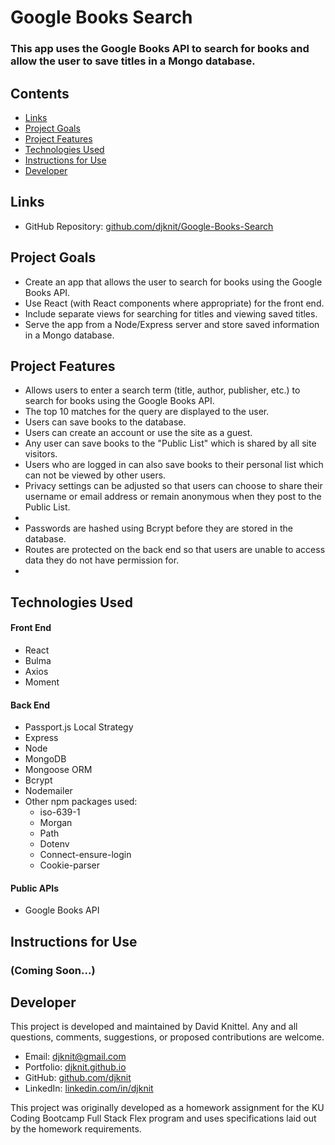 # Google Books Search

### This app uses the Google Books API to search for books and allow the user to save titles in a Mongo database.

## Contents
* [Links](#links)
* [Project Goals](#project-goals)
* [Project Features](#project-features)
* [Technologies Used](#technologies-used)
* [Instructions for Use](#instructions-for-use)
* [Developer](#developer)

## Links
* GitHub Repository: [github.com/djknit/Google-Books-Search](https://github.com/djknit/Google-Books-Search)

## Project Goals
* Create an app that allows the user to search for books using the Google Books API.
* Use React (with React components where appropriate) for the front end.
* Include separate views for searching for titles and viewing saved titles.
* Serve the app from a Node/Express server and store saved information in a Mongo database.

## Project Features
* Allows users to enter a search term (title, author, publisher, etc.) to search for books using the Google Books API.
* The top 10 matches for the query are displayed to the user.
* Users can save books to the database.
* Users can create an account or use the site as a guest.
* Any user can save books to the "Public List" which is shared by all site visitors.
* Users who are logged in can also save books to their personal list which can not be viewed by other users.
* Privacy settings can be adjusted so that users can choose to share their username or email address or remain anonymous when they post to the Public List.
* 
* Passwords are hashed using Bcrypt before they are stored in the database.
* Routes are protected on the back end so that users are unable to access data they do not have permission for.
* 


## Technologies Used
#### Front End
* React
* Bulma
* Axios
* Moment

#### Back End
* Passport.js Local Strategy
* Express
* Node
* MongoDB
* Mongoose ORM
* Bcrypt
* Nodemailer
* Other npm packages used:
  * iso-639-1
  * Morgan
  * Path
  * Dotenv
  * Connect-ensure-login
  * Cookie-parser

#### Public APIs
* Google Books API

## Instructions for Use
### (Coming Soon...)

## Developer
This project is developed and maintained by David Knittel. Any and all questions, comments, suggestions, or proposed contributions are welcome.
* Email: [djknit@gmail.com](mailto:djknit@gmail.com)
* Portfolio: [djknit.github.io](https://djknit.github.io/)
* GitHub: [github.com/djknit](https://github.com/djknit)
* LinkedIn: [linkedin.com/in/djknit](https://www.linkedin.com/in/djknit/)

This project was originally developed as a homework assignment for the KU Coding Bootcamp Full Stack Flex program and uses specifications laid out by the homework requirements.

